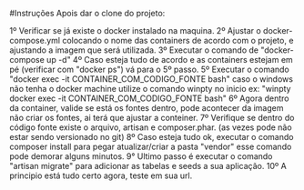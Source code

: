 #Instruções
Apois dar o clone do projeto:

1º Verificar se já existe o docker instalado na maquina.
2º Ajustar o docker-compose.yml colocando o nome das containers de acordo com o projeto, e ajustando a imagem que será utilizada.
3º Executar o comando de "docker-compose up -d"
4º Caso esteja tudo de acordo e as containers estejam em pé (verificar com "docker ps") vá para o 5º passo.
5º Executar o comando "docker exec -it CONTAINER_COM_CODIGO_FONTE bash" caso o windows não tenha o docker machine utilize o comando winpty no inicio ex:
   "winpty docker exec -it CONTAINER_COM_CODIGO_FONTE bash"
6º Agora dentro da container, valide se está os fontes dentro, pode acontecer da imagem não criar os fontes, ai terá que ajustar a conteiner.
7º Verifique se dentro do código fonte existe o arquivo, artisan e composer.phar. (as vezes pode não estar sendo versionado no git)
8º Caso esteja tudo ok, executar o comando composer install para pegar atualizar/criar a pasta "vendor" esse comando pode demorar alguns minutos.
9° Ultimo passo é executar o comando "artisan migrate" para adicionar as tabelas e seeds a sua aplicação.
10º A principio está tudo certo agora, teste em sua url.
